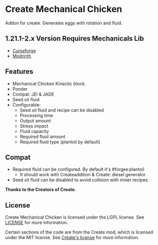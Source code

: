 # Create Mechanical Chicken

Addon for create.
Generates eggs with rotation and fluid.

## 1.21.1-2.x Version Requires Mechanicals Lib
- [Curseforge](https://www.curseforge.com/minecraft/mc-mods/mechanicals-lib "Curseforge")
- [Modrinth](https://modrinth.com/mod/mechanicals-lib "Modrinth")


## Features

- Mechanical Chicken Kinectic block.
- Ponder
- Compat: JEI & JADE
- Seed oil fluid
- Configurable:
  - Seed oil fluid and recipe can be disabled
  - Processing time
  - Output amount
  - Stress impact
  - Fluid capacity
  - Required fluid amount
  - Required fluid type (plantoil by default)


## Compat
- Required fluid can be configured. By default it's #forgee:plantoil
  - It should work with Createaddition & Create: diesel generator
- Seed oil fluid can be disabled to avoid collision with mixer recipes.

**Thanks to the Creators of Create.**

## License
Create Mechanical Chicken is licensed under the LGPL license. See [LICENSE](LICENSE) for more information.

Certain sections of the code are from the Create mod, which is licensed under the MIT license. See [Create's license](https://github.com/Creators-of-Create/Create/blob/mc1.18/dev/LICENSE) for more information.
